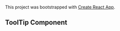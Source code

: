 

This project was bootstrapped with [Create React App](https://github.com/facebook/create-react-app).

## ToolTip Component 
